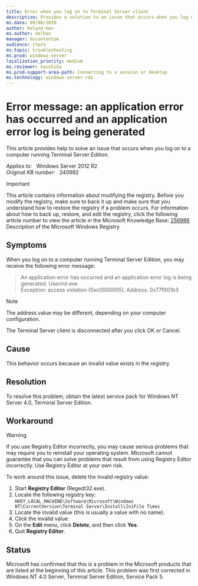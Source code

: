 ```yaml
---
title: Error when you log on to Terminal Server client
description: Provides a solution to an issue that occurs when you log on to a computer running Terminal Server Edition.
ms.date: 09/08/2020
author: Deland-Han
ms.author: delhan
manager: dscontentpm
audience: itpro
ms.topic: troubleshooting
ms.prod: windows-server
localization_priority: medium
ms.reviewer: kaushika
ms.prod-support-area-path: Connecting to a session or desktop
ms.technology: windows-server-rds
---
```

# Error message: an application error has occurred and an application error log is being generated

This article provides help to solve an issue that occurs when you log on to a computer running Terminal Server Edition.

_Applies to:_ &nbsp; Windows Server 2012 R2  
_Original KB number:_ &nbsp; 240992

> [!IMPORTANT]
> This article contains information about modifying the registry. Before you modify the registry, make sure to back it up and make sure that you understand how to restore the registry if a problem occurs. For information about how to back up, restore, and edit the registry, click the following article number to view the article in the Microsoft Knowledge Base:
 [256986](https://support.microsoft.com/help/256986) Description of the Microsoft Windows Registry  

## Symptoms

When you log on to a computer running Terminal Server Edition, you may receive the following error message:

> An application error has occurred and an application error log is being generated.
Userinit.exe  
Exception: access violation (0xc0000005), Address: 0x77f901b3

> [!NOTE]
> The address value may be different, depending on your computer configuration.

The Terminal Server client is disconnected after you click OK or Cancel.

## Cause

This behavior occurs because an invalid value exists in the registry.

## Resolution

To resolve this problem, obtain the latest service pack for Windows NT Server 4.0, Terminal Server Edition.

## Workaround

> [!WARNING]
> If you use Registry Editor incorrectly, you may cause serious problems that may require you to reinstall your operating system. Microsoft cannot guarantee that you can solve problems that result from using Registry Editor incorrectly. Use Registry Editor at your own risk.  

To work around this issue, delete the invalid registry value:

1. Start **Registry Editor** (Regedt32.exe).
2. Locate the following registry key: `HKEY_LOCAL_MACHINE\Software\Microsoft\Windows NT\CurrentVersion\Terminal Server\Install\IniFile Times`
3. Locate the invalid value (this is usually a value with no name).
4. Click the invalid value.
5. On the **Edit** menu, click **Delete**, and then click **Yes**.
6. Quit **Registry Editor**.

## Status

Microsoft has confirmed that this is a problem in the Microsoft products that are listed at the beginning of this article. This problem was first corrected in Windows NT 4.0 Server, Terminal Server Edition, Service Pack 5.
